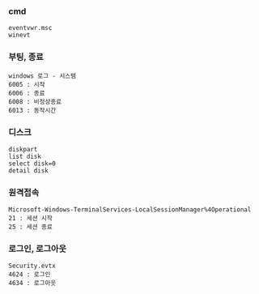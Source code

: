 ### cmd
```
eventvwr.msc
winevt
```

### 부팅, 종료
```
windows 로그 - 시스템
6005 : 시작
6006 : 종료
6008 : 비정상종료
6013 : 동작시간
```

### 디스크
```
diskpart
list disk
select disk=0
detail disk
```

### 원격접속
```
Microsoft-Windows-TerminalServices-LocalSessionManager%4Operational
21 : 세션 시작
25 : 세션 종료
```

### 로그인, 로그아웃
```
Security.evtx
4624 : 로그인
4634 : 로그아웃
```
